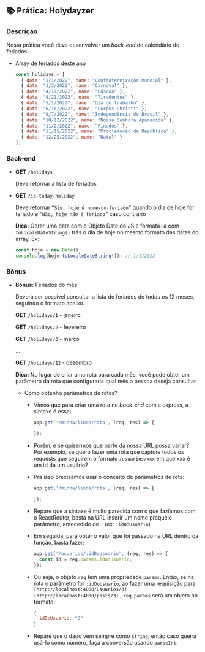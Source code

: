 ## 📚 Prática: Holydayzer

### Descrição

Nesta prática você deve desenvolver um *back-end* de calendário de feriados!

- Array de feriados deste ano

    ```jsx
    const holidays = [
      { date: "1/1/2022", name: "Confraternização mundial" },
      { date: "1/3/2022", name: "Carnaval" },
      { date: "4/17/2022", name: "Páscoa" },
      { date: "4/21/2022", name: "Tiradentes" },
      { date: "5/1/2022", name: "Dia do trabalho" },
      { date: "6/16/2022", name: "Corpus Christi" },
      { date: "9/7/2022", name: "Independência do Brasil" },
      { date: "10/12/2022", name: "Nossa Senhora Aparecida" },
      { date: "11/2/2022", name: "Finados" },
      { date: "11/15/2022", name: "Proclamação da República" },
      { date: "12/25/2022", name: "Natal" }
    ];
    ```

### Back-end

- **GET** `/holidays`

    Deve retornar a lista de feriados.

- **GET** `/is-today-holiday`

    Deve retornar `“Sim, hoje é nome-do-feriado”` quando o dia de hoje for feriado e `“Não, hoje não é feriado”` caso contrário

    **Dica:** Gerar uma data com o Objeto Date do JS e formatá-la com `toLocaleDateString()` trás o dia de hoje no mesmo formato das datas do array. Ex:

    ```jsx
    const hoje = new Date();
    console.log(hoje.toLocaleDateString()); // 1/1/2022
    ```

### Bônus

- **Bônus:** Feriados do mês

    Deverá ser possível consultar a lista de feriados de todos os 12 meses, seguindo o formato abaixo.

    **GET** `/holidays/1` - janeiro

    **GET** `/holidays/2` - fevereiro

    **GET** `/holidays/3` - março

    ...

    **GET** `/holidays/12` - dezembro

    **Dica:** No lugar de criar uma rota para cada mês, você pode obter um parâmetro da rota que configuraria qual mês a pessoa deseja consultar

  - Como obtenho parâmetros de rotas?
    - Vimos que para criar uma rota no *back-end* com a express, a sintaxe é essa:

      ```jsx
      app.get('/minha/linda/rota', (req, res) => {         
    
      });
      ```

    - Porém, e se quisermos que parte da nossa URL possa variar? Por exemplo, se quero fazer uma rota que capture todos os requests que seguirem o formato `/usuarios/xxx` em que xxx é um id de um usuário?

    - Pra isso precisamos usar o conceito de parâmetros de rota:

      ```jsx
      app.get('/minha/linda/rota', (req, res) => {         
    
      });
      ```

    - Repare que a sintaxe é muito parecida com o que fazíamos com o ReactRouter, basta na URL inserir um nome praquele parâmetro, antecedido de `:` (ex: `:idDoUsuario`)
    - Em seguida, para obter o valor que foi passado na URL dentro da função, basta fazer:

      ```jsx
      app.get('/usuarios/:idDoUsuario', (req, res) => {
        const id = req.params.idDoUsuario;
      });
      ```

    - Ou seja, o objeto `req` tem uma propriedade `params`. Então, se na rota o parâmetro for `:idDoUsuario`, ao fazer uma requisição para `[http://localhost:4000/usuarios/3](http://localhost:4000/posts/3)` , `req.params` será um objeto no formato

      ```jsx
      {
        idDoUsuario: "3"
      }
      ```

    - Repare que o dado vem sempre como `string`, então caso queira usá-lo como número, faça a conversão usando `parseInt`.